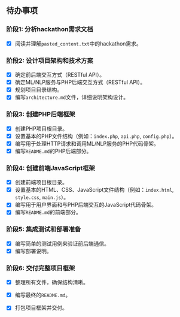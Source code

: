 ## 待办事项

### 阶段1: 分析hackathon需求文档
- [x] 阅读并理解`pasted_content.txt`中的hackathon需求。

### 阶段2: 设计项目架构和技术方案
- [x] 确定前后端交互方式（RESTful API）。
- [x] 确定ML/NLP服务与PHP后端交互方式（RESTful API）。
- [x] 规划项目目录结构。
- [x] 编写`architecture.md`文件，详细说明架构设计。

### 阶段3: 创建PHP后端框架
- [x] 创建PHP项目根目录。
- [x] 设置基本的PHP文件结构（例如：`index.php`, `api.php`, `config.php`）。
- [x] 编写用于处理HTTP请求和调用ML/NLP服务的PHP代码骨架。
- [x] 编写`README.md`的PHP后端部分。

### 阶段4: 创建前端JavaScript框架
- [x] 创建前端项目根目录。
- [x] 设置基本的HTML、CSS、JavaScript文件结构（例如：`index.html`, `style.css`, `main.js`）。
- [x] 编写用于用户界面和与PHP后端交互的JavaScript代码骨架。
- [x] 编写`README.md`的前端部分。

### 阶段5: 集成测试和部署准备
- [x] 编写简单的测试用例来验证前后端通信。
- [x] 编写部署说明。

### 阶段6: 交付完整项目框架
- [x] 整理所有文件，确保结构清晰。
- [x] 编写最终的`README.md`。
- [x] 打包项目框架并交付。

